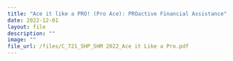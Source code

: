 ```yaml
---
title: "Ace it like a PRO! (Pro Ace): PROactive Financial Assistance"
date: 2022-12-01
layout: file
description: ""
image: ""
file_url: /files/C_721_SHP_SHM 2022_Ace it Like a Pro.pdf
---
```


